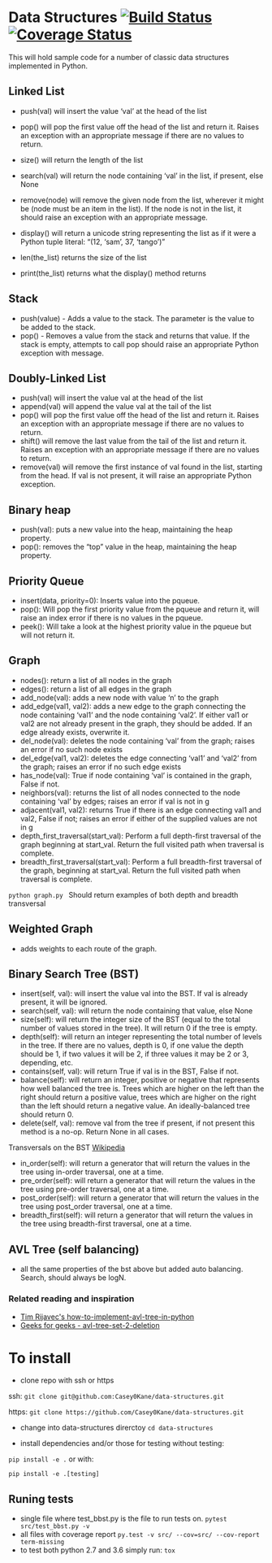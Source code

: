 # Data Structures [![Build Status](https://travis-ci.org/W-Ely/Data-Structures-Fork.svg?branch=master)](https://travis-ci.org/W-Ely/Data-Structures-Fork) [![Coverage Status](https://coveralls.io/repos/github/W-Ely/data-structures/badge.svg?branch=master)](https://coveralls.io/github/W-Ely/data-structures?branch=master)

This will hold sample code for a number of classic data structures implemented in Python.

## Linked List
- push(val) will insert the value ‘val’ at the head of the list
- pop() will pop the first value off the head of the list and return it. Raises an exception with an appropriate message if there are no values to return.
- size() will return the length of the list
- search(val) will return the node containing ‘val’ in the list, if present, else None
- remove(node) will remove the given node from the list, wherever it might be (node must be an item in the list). If the node is not in the list, it should raise an exception with an appropriate message.
- display() will return a unicode string representing the list as if it were a Python tuple literal: “(12, ‘sam’, 37, ‘tango’)”

- len(the_list) returns the size of the list
- print(the_list) returns what the display() method returns


## Stack
- push(value) - Adds a value to the stack. The parameter is the value to be added to the stack.
- pop() - Removes a value from the stack and returns that value. If the stack is empty, attempts to call pop should raise an appropriate Python exception with message.

## Doubly-Linked List

- push(val) will insert the value val at the head of the list
- append(val) will append the value val at the tail of the list
- pop() will pop the first value off the head of the list and return it. Raises an exception with an appropriate message if there are no values to return.
- shift() will remove the last value from the tail of the list and return it. Raises an exception with an appropriate message if there are no values to return.
- remove(val) will remove the first instance of val found in the list, starting from the head. If val is not present, it will raise an appropriate Python exception.

## Binary heap

- push(val): puts a new value into the heap, maintaining the heap property.
- pop(): removes the “top” value in the heap, maintaining the heap property.

## Priority Queue
- insert(data, priority=0): Inserts value into the pqueue.
- pop(): Will pop the first priority value from the pqueue and return it, will raise an index
error if there is no values in the pqueue.
- peek(): Will take a look at the highest priority value in the pqueue but will not return it.

## Graph

- nodes(): return a list of all nodes in the graph
- edges(): return a list of all edges in the graph
- add_node(val): adds a new node with value ‘n’ to the graph
- add_edge(val1, val2): adds a new edge to the graph connecting the node containing ‘val1’ and the node containing ‘val2’. If either val1 or val2 are not already present in the graph, they should be added. If an edge already exists, overwrite it.
- del_node(val): deletes the node containing ‘val’ from the graph; raises an error if no such node exists
- del_edge(val1, val2): deletes the edge connecting ‘val1’ and ‘val2’ from the graph; raises an error if no such edge exists
- has_node(val): True if node containing ‘val’ is contained in the graph, False if not.
- neighbors(val): returns the list of all nodes connected to the node containing ‘val’ by edges; raises an error if val is not in g
- adjacent(val1, val2): returns True if there is an edge connecting val1 and val2, False if not; raises an error if either of the supplied values are not in g
- depth_first_traversal(start_val): Perform a full depth-first traversal of the graph beginning at start_val. Return the full visited path when traversal is complete.
- breadth_first_traversal(start_val): Perform a full breadth-first traversal of the graph, beginning at start_val. Return the full visited path when traversal is complete.

```python graph.py ```
Should return examples of both depth and breadth transversal

## Weighted Graph

- adds weights to each route of the graph.

## Binary Search Tree (BST)

- insert(self, val): will insert the value val into the BST. If val is already present, it will be ignored.
- search(self, val): will return the node containing that value, else None
- size(self): will return the integer size of the BST (equal to the total number of values stored in the tree). It will return 0 if the tree is empty.
- depth(self): will return an integer representing the total number of levels in the tree. If there are no values, depth is 0, if one value the depth should be 1, if two values it will be 2, if three values it may be 2 or 3, depending, etc.
- contains(self, val): will return True if val is in the BST, False if not.
- balance(self): will return an integer, positive or negative that represents how well balanced the tree is. Trees which are higher on the left than the right should return a positive value, trees which are higher on the right than the left should return a negative value. An ideally-balanced tree should return 0.
- delete(self, val): remove val from the tree if present, if not present this method is a no-op. Return None in all cases.

Transversals on the BST [Wikipedia](https://en.wikipedia.org/wiki/Tree_traversal)
- in_order(self): will return a generator that will return the values in the tree using in-order traversal, one at a time.
- pre_order(self): will return a generator that will return the values in the tree using pre-order traversal, one at a time.
- post_order(self): will return a generator that will return the values in the tree using post_order traversal, one at a time.
- breadth_first(self): will return a generator that will return the values in the tree using breadth-first traversal, one at a time.

## AVL Tree (self balancing)
- all the same properties of the bst above but added auto balancing. Search, should always be logN.
### Related reading and inspiration
- [Tim Rijavec's how-to-implement-avl-tree-in-python](http://blog.coder.si/2014/02/how-to-implement-avl-tree-in-python.html)
- [Geeks for geeks - avl-tree-set-2-deletion](http://www.geeksforgeeks.org/avl-tree-set-2-deletion/)


# To install
- clone repo with ssh or https

ssh:
```git clone git@github.com:Casey0Kane/data-structures.git```

https:
```git clone https://github.com/Casey0Kane/data-structures.git```
- change into data-structures direrctoy
```cd data-structures```

- install dependencies and/or those for testing
without testing:

```pip install -e .```
or with:

```pip install -e .[testing]```
## Runing tests
- single file where test_bbst.py is the file to run tests on.
```pytest src/test_bbst.py -v```
- all files with coverage report
```py.test -v src/ --cov=src/ --cov-report term-missing```
- to test both python 2.7 and 3.6 simply run:
```tox```
